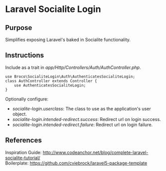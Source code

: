Laravel Socialite Login
=======================

Purpose
-------

Simplifies exposing Laravel's baked in Socialite functionality.


Instructions
------------

Include as a trait in _app/Http/Controllers/Auth/AuthController.php_.

```
use Broco\SocialiteLogin\Auth\AuthenticatesSocialiteLogin;
class AuthController extends Controller {
	use AuthenticatesSocialiteLogin;
}
```

Optionally configure:

* _socialite-login.userclass_: The class to use as the application's user object.
* _socialite-login.intended-redirect.success_: Redirect url on login success.
* _socialite-login.intended-redirect.failure_: Redirect url on login failure.

References
----------

Inspiration Guide: http://www.codeanchor.net/blog/complete-laravel-socialite-tutorial/  
Boilerplate: https://github.com/cviebrock/laravel5-package-template  
